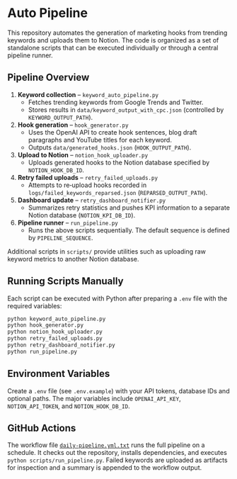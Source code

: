 # Auto Pipeline

This repository automates the generation of marketing hooks from trending keywords and uploads them to Notion. The code is organized as a set of standalone scripts that can be executed individually or through a central pipeline runner.

## Pipeline Overview

1. **Keyword collection** – `keyword_auto_pipeline.py`
   - Fetches trending keywords from Google Trends and Twitter.
   - Stores results in `data/keyword_output_with_cpc.json` (controlled by `KEYWORD_OUTPUT_PATH`).
2. **Hook generation** – `hook_generator.py`
   - Uses the OpenAI API to create hook sentences, blog draft paragraphs and YouTube titles for each keyword.
   - Outputs `data/generated_hooks.json` (`HOOK_OUTPUT_PATH`).
3. **Upload to Notion** – `notion_hook_uploader.py`
   - Uploads generated hooks to the Notion database specified by `NOTION_HOOK_DB_ID`.
4. **Retry failed uploads** – `retry_failed_uploads.py`
   - Attempts to re‑upload hooks recorded in `logs/failed_keywords_reparsed.json` (`REPARSED_OUTPUT_PATH`).
5. **Dashboard update** – `retry_dashboard_notifier.py`
   - Summarizes retry statistics and pushes KPI information to a separate Notion database (`NOTION_KPI_DB_ID`).
6. **Pipeline runner** – `run_pipeline.py`
   - Runs the above scripts sequentially. The default sequence is defined by `PIPELINE_SEQUENCE`.

Additional scripts in `scripts/` provide utilities such as uploading raw keyword metrics to another Notion database.

## Running Scripts Manually

Each script can be executed with Python after preparing a `.env` file with the required variables:

```bash
python keyword_auto_pipeline.py
python hook_generator.py
python notion_hook_uploader.py
python retry_failed_uploads.py
python retry_dashboard_notifier.py
python run_pipeline.py
```

## Environment Variables

Create a `.env` file (see `.env.example`) with your API tokens, database IDs and optional paths. The major variables include `OPENAI_API_KEY`, `NOTION_API_TOKEN`, and `NOTION_HOOK_DB_ID`.

## GitHub Actions

The workflow file [`daily-pipeline.yml.txt`](.github/workflows/daily-pipeline.yml.txt) runs the full pipeline on a schedule. It checks out the repository, installs dependencies, and executes `python scripts/run_pipeline.py`. Failed keywords are uploaded as artifacts for inspection and a summary is appended to the workflow output.

